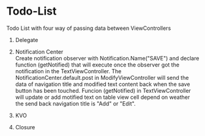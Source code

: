 # Todo-List

Todo List with four way of passing data between ViewControllers

1. Delegate
2. Notification Center    
Create notification observer with Notification.Name("SAVE") and declare function (getNotified) that will execute once the observer got the notification in the TextViewController. The NotificationCenter.default.post in ModifyViewController will send the data of navigation title and modified text content back when the save button has been touched. Funcion (getNotified) in TextViewController will update or add motified text on table view cell depend on weather the send back navigation title is "Add" or "Edit".
    
3. KVO
4. Closure
